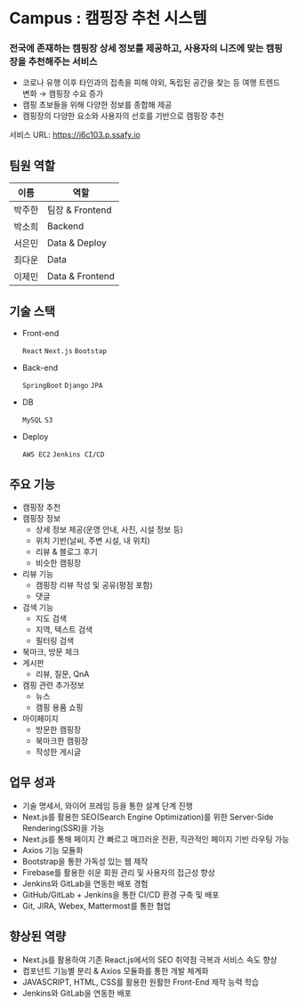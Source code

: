 # Campus : 캠핑장 추천 시스템
### 전국에 존재하는 캠핑장 상세 정보를 제공하고, 사용자의 니즈에 맞는 캠핑장을 추천해주는 서비스
- 코로나 유행 이후 타인과의 접촉을 피해 야외, 독립된 공간을 찾는 등 여행 트렌드 변화 
→ 캠핑장 수요 증가
- 캠핑 초보들을 위해 다양한 정보를 종합해 제공
- 캠핑장의 다양한 요소와 사용자의 선호를 기반으로 캠핑장 추천

서비스 URL: https://j6c103.p.ssafy.io


## 팀원 역할
| 이름 | 역할 |
| ---- | ---- |
| 박주한 | 팀장 & Frontend |
| 박소희 | Backend |
| 서은민 | Data & Deploy |
| 최다운 | Data |
| 이제민 | Data & Frontend |

## 기술 스택
- Front-end
    
    `React` `Next.js` `Bootstap` 
    
- Back-end
    
    `SpringBoot` `Django` `JPA`
    
- DB
    
    `MySQL` `S3`
    
- Deploy
    
    `AWS EC2` `Jenkins CI/CD`


## 주요 기능
- 캠핑장 추천
- 캠핑장 정보
    - 상세 정보 제공(운영 안내, 사진, 시설 정보 등)
    - 위치 기반(날씨, 주변 시설, 내 위치)
    - 리뷰 & 블로그 후기
    - 비슷한 캠핑장
- 리뷰 기능
    - 캠핑장 리뷰 작성 및 공유(평점 포함)
    - 댓글
- 검색 기능
    - 지도 검색
    - 지역, 텍스트 검색
    - 필터링 검색
- 북마크, 방문 체크
- 게시판
    - 리뷰, 질문, QnA
- 캠핑 관련 추가정보
    - 뉴스
    - 캠핑 용품 쇼핑
- 마이페이지
    - 방문한 캠핑장
    - 북마크한 캠핑장
    - 작성한 게시글


## 업무 성과
- 기술 명세서, 와이어 프레임 등을 통한 설계 단계 진행
- Next.js를 활용한 SEO(Search Engine Optimization)를 위한 Server-Side Rendering(SSR)을 가능
- Next.js를 통해 페이지 간 빠르고 매끄러운 전환, 직관적인 페이지 기반 라우팅 가능
- Axios 기능 모듈화
- Bootstrap을 통한 가독성 있는 웹 제작
- Firebase를 활용한 쉬운 회원 관리 및 사용자의 접근성 향상
- Jenkins와 GitLab을 연동한 배포 경험
- GitHub/GitLab + Jenkins을 통한 CI/CD 환경 구축 및 배포
- Git, JIRA, Webex, Mattermost를 통한 협업


## 향상된 역량
- Next.js를 활용하여 기존 React.js에서의 SEO 취약점 극복과 서비스 속도 향상
- 컴포넌트 기능별 분리 & Axios 모듈화를 통한 개발 체계화
- JAVASCRIPT, HTML, CSS를 활용한 원활한 Front-End 제작 능력 학습
- Jenkins와 GitLab을 연동한 배포
